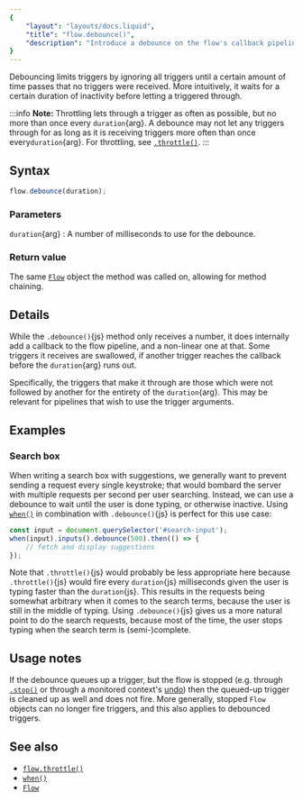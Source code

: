 ```yaml
---
{
	"layout": "layouts/docs.liquid",
	"title": "flow.debounce()",
	"description": "Introduce a debounce on the flow's callback pipeline, limiting the amount of triggers coming through."
}
---
```


Debouncing limits triggers by ignoring all triggers until a certain amount of time passes that no triggers were received. More intuitively, it waits for a certain duration of inactivity before letting a triggered through.

:::info
**Note:** Throttling lets through a trigger as often as possible, but no more than once every `duration`{arg}. A debounce may not let any triggers through for as long as it is receiving triggers more often than once every`duration`{arg}. For throttling, see [`.throttle()`](/docs/flow/throttle/).
:::

## Syntax

```js
flow.debounce(duration);
```

### Parameters

`duration`{arg}
: A number of milliseconds to use for the debounce.

### Return value

The same [`Flow`](/docs/flow/) object the method was called on, allowing for method chaining.

## Details

While the `.debounce()`{js} method only receives a number, it does internally add a callback to the flow pipeline, and a non-linear one at that. Some triggers it receives are swallowed, if another trigger reaches the callback before the `duration`{arg} runs out.

Specifically, the triggers that make it through are those which were not followed by another for the entirety of the `duration`{arg}. This may be relevant for pipelines that wish to use the trigger arguments.

## Examples

### Search box

When writing a search box with suggestions, we generally want to prevent sending a request every single keystroke; that would bombard the server with multiple requests per second per user searching. Instead, we can use a debounce to wait until the user is done typing, or otherwise inactive. Using [`when()`](/docs/when/) in combination with `.debounce()`{js} is perfect for this use case:

```js
const input = document.querySelector('#search-input');
when(input).inputs().debounce(500).then(() => {
	// fetch and display suggestions
});
```

Note that `.throttle()`{js} would probably be less appropriate here because `.throttle()`{js} would fire every `duration`{js} milliseconds given the user is typing faster than the `duration`{js}. This results in the requests being somewhat arbitrary when it comes to the search terms, because the user is still in the middle of typing. Using `.debounce()`{js} gives us a more natural point to do the search requests, because most of the time, the user stops typing when the search term is (semi-)complete.

## Usage notes

If the debounce queues up a trigger, but the flow is stopped (e.g. through [`.stop()`](/docs/flow/) or through a monitored context's [undo](/docs/monitor/undo/)) then the queued-up trigger is cleaned up as well and does not fire. More generally, stopped `Flow` objects can no longer fire triggers, and this also applies to debounced triggers.

## See also

- [`flow.throttle()`](/docs/flow/throttle/)
- [`when()`](/docs/when/)
- [`Flow`](/docs/flow/)
